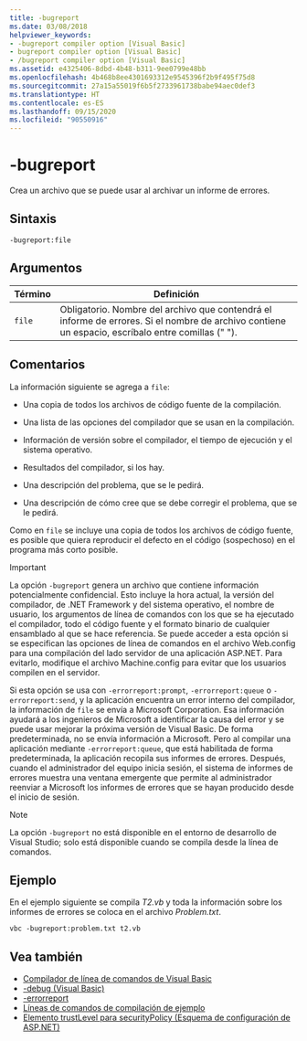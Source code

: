 ```yaml
---
title: -bugreport
ms.date: 03/08/2018
helpviewer_keywords:
- -bugreport compiler option [Visual Basic]
- bugreport compiler option [Visual Basic]
- /bugreport compiler option [Visual Basic]
ms.assetid: e4325406-8dbd-4b48-b311-9ee0799e48bb
ms.openlocfilehash: 4b468b8ee4301693312e9545396f2b9f495f75d8
ms.sourcegitcommit: 27a15a55019f6b5f2733961738babe94aec0def3
ms.translationtype: HT
ms.contentlocale: es-ES
ms.lasthandoff: 09/15/2020
ms.locfileid: "90550916"
---
```

# <a name="-bugreport"></a>-bugreport

Crea un archivo que se puede usar al archivar un informe de errores.

## <a name="syntax"></a>Sintaxis

```console
-bugreport:file
```

## <a name="arguments"></a>Argumentos

|Término|Definición|
|---|---|
|`file`|Obligatorio. Nombre del archivo que contendrá el informe de errores. Si el nombre de archivo contiene un espacio, escríbalo entre comillas (" ").|

## <a name="remarks"></a>Comentarios

La información siguiente se agrega a `file`:

- Una copia de todos los archivos de código fuente de la compilación.

- Una lista de las opciones del compilador que se usan en la compilación.

- Información de versión sobre el compilador, el tiempo de ejecución y el sistema operativo.

- Resultados del compilador, si los hay.

- Una descripción del problema, que se le pedirá.

- Una descripción de cómo cree que se debe corregir el problema, que se le pedirá.

Como en `file` se incluye una copia de todos los archivos de código fuente, es posible que quiera reproducir el defecto en el código (sospechoso) en el programa más corto posible.

> [!IMPORTANT]
> La opción `-bugreport` genera un archivo que contiene información potencialmente confidencial. Esto incluye la hora actual, la versión del compilador, de .NET Framework y del sistema operativo, el nombre de usuario, los argumentos de línea de comandos con los que se ha ejecutado el compilador, todo el código fuente y el formato binario de cualquier ensamblado al que se hace referencia. Se puede acceder a esta opción si se especifican las opciones de línea de comandos en el archivo Web.config para una compilación del lado servidor de una aplicación ASP.NET. Para evitarlo, modifique el archivo Machine.config para evitar que los usuarios compilen en el servidor.

Si esta opción se usa con `-errorreport:prompt`, `-errorreport:queue` o `-errorreport:send`, y la aplicación encuentra un error interno del compilador, la información de `file` se envía a Microsoft Corporation. Esa información ayudará a los ingenieros de Microsoft a identificar la causa del error y se puede usar mejorar la próxima versión de Visual Basic. De forma predeterminada, no se envía información a Microsoft. Pero al compilar una aplicación mediante `-errorreport:queue`, que está habilitada de forma predeterminada, la aplicación recopila sus informes de errores. Después, cuando el administrador del equipo inicia sesión, el sistema de informes de errores muestra una ventana emergente que permite al administrador reenviar a Microsoft los informes de errores que se hayan producido desde el inicio de sesión.

> [!NOTE]
> La opción `-bugreport` no está disponible en el entorno de desarrollo de Visual Studio; solo está disponible cuando se compila desde la línea de comandos.

## <a name="example"></a>Ejemplo

En el ejemplo siguiente se compila *T2.vb* y toda la información sobre los informes de errores se coloca en el archivo *Problem.txt*.

```console
vbc -bugreport:problem.txt t2.vb
```

## <a name="see-also"></a>Vea también

- [Compilador de línea de comandos de Visual Basic](index.md)
- [-debug (Visual Basic)](debug.md)
- [-errorreport](errorreport.md)
- [Líneas de comandos de compilación de ejemplo](sample-compilation-command-lines.md)
- [Elemento trustLevel para securityPolicy (Esquema de configuración de ASP.NET)](/previous-versions/dotnet/netframework-4.0/as399f0x(v=vs.100))
